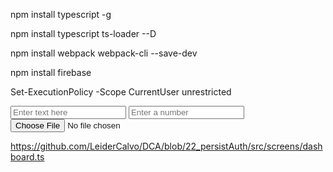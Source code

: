 npm install typescript -g

npm install typescript ts-loader --D

npm install webpack webpack-cli --save-dev


npm install firebase

Set-ExecutionPolicy -Scope CurrentUser unrestricted


<input type="text" id="textInput" placeholder="Enter text here">
 <input type="number" id="numberInput" placeholder="Enter a number">
<input type="file" id="fileInput">


https://github.com/LeiderCalvo/DCA/blob/22_persistAuth/src/screens/dashboard.ts
